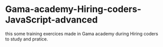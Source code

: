 ﻿# Gama-academy-Hiring-coders-JavaScript-advanced
 
 this some training exercices made in Gama academy during Hiring coders to study and pratice.
